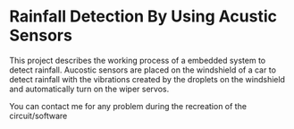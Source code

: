# Rainfall Detection By Using Acustic Sensors
This project describes the working process of a embedded system to detect rainfall.
Aucostic sensors are placed on the windshield of a car to detect rainfall with the vibrations created by the droplets on the windshield and automatically turn on the wiper servos.

You can contact me for any problem during the recreation of the circuit/software
